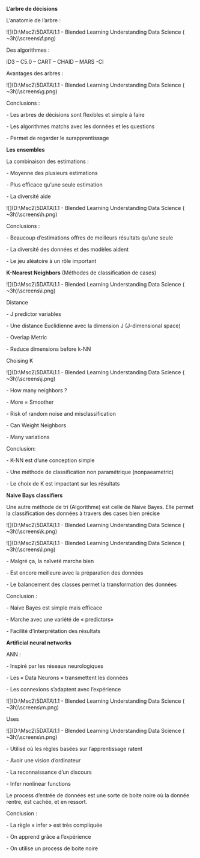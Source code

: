**L’arbre de décisions** 

L’anatomie de l’arbre :

![](D:\Msc2\5DATA\1.1 - Blended Learning  Understanding Data Science ( ~3h)\screens\f.png)

Des algorithmes :

ID3 – C5.0 – CART – CHAID – MARS -CI 

Avantages des arbres :

  ![](D:\Msc2\5DATA\1.1 - Blended Learning  Understanding Data Science ( ~3h)\screens\g.png)

Conclusions :

\-    Les arbres de décisions sont flexibles et simple à faire 

\-    Les algorithmes matchs avec les données et les questions 

\-    Permet de regarder le surapprentissage 



**Les ensembles** 

La combinaison des estimations :

\-    Moyenne des plusieurs estimations

\-    Plus efficace qu’une seule estimation 

\-    La diversité aide 

 ![](D:\Msc2\5DATA\1.1 - Blended Learning  Understanding Data Science ( ~3h)\screens\h.png)

  

Conclusions : 

\-    Beaucoup d’estimations offres de meilleurs résultats qu’une seule

\-    La diversité des données et des modèles aident 

\-    Le jeu aléatoire à un rôle important 


 

 

**K-Nearest Neighbors** (Méthodes de classification de cases)

![](D:\Msc2\5DATA\1.1 - Blended Learning  Understanding Data Science ( ~3h)\screens\i.png)

Distance 

\-    J predictor variables 

\-    Une distance Euclidienne avec la dimension J (J-dimensional space)

\-    Overlap Metric 

\-    Reduce dimensions before k-NN

Choising K

![](D:\Msc2\5DATA\1.1 - Blended Learning  Understanding Data Science ( ~3h)\screens\j.png)

\-    How many neighbors ?

\-    More = Smoother

\-    Risk of random noise and misclassification 

\-    Can Weight Neighbors

\-    Many variations 

Conclusion: 

\-    K-NN est d’une conception simple 

\-    Une méthode de classification non paramétrique (nonpaeametric)

\-    Le choix de K est impactant sur les résultats 


 

 

**Naive Bays classifiers**

Une autre méthode de tri (Algorithme) est celle de Naive Bayes. Elle permet la classification des données à travers des cases bien précise 

![](D:\Msc2\5DATA\1.1 - Blended Learning  Understanding Data Science ( ~3h)\screens\k.png)

![](D:\Msc2\5DATA\1.1 - Blended Learning  Understanding Data Science ( ~3h)\screens\l.png)

\-    Malgré ça, la naïveté marche bien

\-    Est encore meilleure avec la préparation des données

\-    Le balancement des classes permet la transformation des données 

Conclusion :

\-    Naive Bayes est simple mais efficace

\-    Marche avec une variété de « predictors»

\-    Facilité d’interprétation des résultats 


 

 

**Artificial neural networks** 

ANN :

\-    Inspiré par les réseaux neurologiques 

\-    Les « Data Neurons » transmettent les données 

\-    Les connexions s’adaptent avec l’expérience 

![](D:\Msc2\5DATA\1.1 - Blended Learning  Understanding Data Science ( ~3h)\screens\m.png)

Uses 

![](D:\Msc2\5DATA\1.1 - Blended Learning  Understanding Data Science ( ~3h)\screens\n.png)

\-    Utilisé où les règles basées sur l’apprentissage ratent 

\-    Avoir une vision d’ordinateur

\-    La reconnaissance d’un discours

\-    Infer nonlinear functions 

Le process d’entrée de données est une sorte de boite noire où la donnée rentre, est cachée, et en ressort. 

Conclusion :

\-    La règle « infer » est très compliquée

\-    On apprend grâce a l’expérience

\-    On utilise un process de boite noire 

 

  

  


 

 